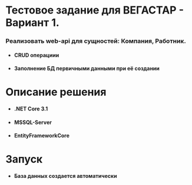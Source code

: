 # Тестовое задание для ВЕГАСТАР - Вариант 1.
### Реализовать web-api для сущностей: Компания, Работник.
- #### CRUD операциии
- #### Заполнение БД первичными данными при её создании 

# Описание решения
- #### .NET Core 3.1
- #### MSSQL-Server
- #### EntityFrameworkCore

# Запуск 

- #### База данных создается автоматически 
